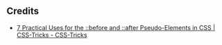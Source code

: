 
## Credits
- [7 Practical Uses for the ::before and ::after Pseudo-Elements in CSS | CSS-Tricks - CSS-Tricks](https://css-tricks.com/7-practical-uses-for-the-before-and-after-pseudo-elements-in-css/)